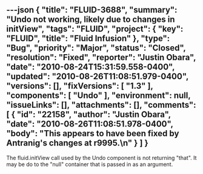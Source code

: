 ---json
{
  "title": "FLUID-3688",
  "summary": "Undo not working, likely due to changes in initView",
  "tags": "FLUID",
  "project": {
    "key": "FLUID",
    "title": "Fluid Infusion"
  },
  "type": "Bug",
  "priority": "Major",
  "status": "Closed",
  "resolution": "Fixed",
  "reporter": "Justin Obara",
  "date": "2010-08-24T15:31:59.558-0400",
  "updated": "2010-08-26T11:08:51.979-0400",
  "versions": [],
  "fixVersions": [
    "1.3"
  ],
  "components": [
    "Undo"
  ],
  "environment": null,
  "issueLinks": [],
  "attachments": [],
  "comments": [
    {
      "id": "22158",
      "author": "Justin Obara",
      "date": "2010-08-26T11:08:51.978-0400",
      "body": "This appears to have been fixed by Antranig's changes at r9995.\n"
    }
  ]
}
---
The fluid.initView call used by the Undo component is not returning "that". It may be do to the "null" container that is passed in as an argument.

        